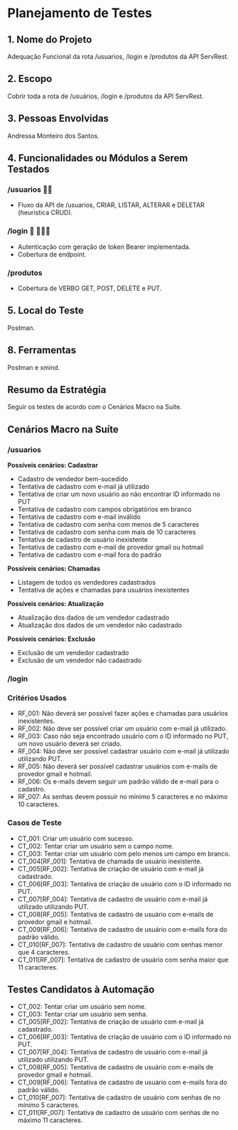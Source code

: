 # Planejamento de Testes
## 1. Nome do Projeto
Adequação Funcional da rota /usuarios, /login e /produtos da API ServRest.
## 2. Escopo
Cobrir toda a rota de /usuários, /login e /produtos da API ServRest.
## 3. Pessoas Envolvidas
Andressa Monteiro dos Santos.
## 4. Funcionalidades ou Módulos a Serem Testados
### **/usuarios** :pouting_man:
- Fluxo da API de /usuarios, CRIAR, LISTAR, ALTERAR e DELETAR (heuristica CRUD).

### **/login** :adult: :pouting_man::key:
- Autenticação com geração de token Bearer implementada.
- Cobertura de endpoint.

### **/produtos**
- Cobertura de VERBO GET, POST, DELETE e PUT.

## 5. Local do Teste
Postman.

## 8. Ferramentas
Postman e xmind.

## Resumo da Estratégia
Seguir os testes de acordo com o Cenários Macro na Suíte.

## Cenários Macro na Suíte
### **/usuarios**
**Possíveis cenários: Cadastrar**
- Cadastro de vendedor bem-sucedido
- Tentativa de cadastro com e-mail já utilizado
- Tentativa de criar um novo usuário ao não encontrar ID informado no PUT
- Tentativa de cadastro com campos obrigatórios em branco
- Tentativa de cadastro com e-mail inválido
- Tentativa de cadastro com senha com menos de 5 caracteres
- Tentativa de cadastro com senha com mais de 10 caracteres
- Tentativa de cadastro de usuário inexistente
- Tentativa de cadastro com e-mail de provedor gmail ou hotmail
- Tentativa de cadastro com e-mail fora do padrão

**Possíveis cenários: Chamadas**
- Listagem de todos os vendedores cadastrados
- Tentativa de ações e chamadas para usuários inexistentes

**Possíveis cenários: Atualização**
- Atualização dos dados de um vendedor cadastrado
- Atualização dos dados de um vendedor não cadastrado

**Possíveis cenários: Exclusão**
- Exclusão de um vendedor cadastrado
- Exclusão de um vendedor não cadastrado

### **/login**

### Critérios Usados
- RF_001: Não deverá ser possível fazer ações e chamadas para usuários inexistentes.
- RF_002: Não deve ser possível criar um usuário com e-mail já utilizado.
- RF_003: Caso não seja encontrado usuário com o ID informado no PUT, um novo usuário deverá ser criado.
- RF_004: Não deve ser possível cadastrar usuário com e-mail já utilizado utilizando PUT.
- RF_005: Não deverá ser possível cadastrar usuários com e-mails de provedor gmail e hotmail.
- RF_006: Os e-mails devem seguir um padrão válido de e-mail para o cadastro.
- RF_007: As senhas devem possuír no mínimo 5 caracteres e no máximo 10 caracteres.

### Casos de Teste
- CT_001: Criar um usuário com sucesso.
- CT_002: Tentar criar um usuário sem o campo nome.
- CT_003: Tentar criar um usuário com pelo menos um campo em branco.
- CT_004[RF_001]: Tentativa de chamada de usuário inexistente.
- CT_005[RF_002]: Tentativa de criação de usuário com e-mail já cadastrado.
- CT_006[RF_003]: Tentativa de criação de usuário com o ID informado no PUT.
- CT_007[RF_004]: Tentativa de cadastro de usuário com e-mail já utilizado utilizando PUT.
- CT_008[RF_005]: Tentativa de cadastro de usuário com e-mails de provedor gmail e hotmail.
- CT_009[RF_006]: Tentativa de cadastro de usuário com e-mails fora do padrão válido.
- CT_010[RF_007]: Tentativa de cadastro de usuário com senhas menor que 4 caracteres.
- CT_011[RF_007]: Tentativa de cadastro de usuário com senha maior que 11 caracteres.

## Testes Candidatos à Automação
- CT_002: Tentar criar um usuário sem nome.
- CT_003: Tentar criar um usuário sem senha.
- CT_005[RF_002]: Tentativa de criação de usuário com e-mail já cadastrado.
- CT_006[RF_003]: Tentativa de criação de usuário com o ID informado no PUT.
- CT_007[RF_004]: Tentativa de cadastro de usuário com e-mail já utilizado utilizando PUT.
- CT_008[RF_005]: Tentativa de cadastro de usuário com e-mails de provedor gmail e hotmail.
- CT_009[RF_006]: Tentativa de cadastro de usuário com e-mails fora do padrão válido.
- CT_010[RF_007]: Tentativa de cadastro de usuário com senhas de no mínimo 5 caracteres.
- CT_011[RF_007]: Tentativa de cadastro de usuário com senhas de no máximo 11 caracteres.
